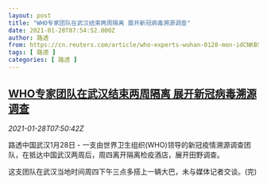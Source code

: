 ```yaml
---
layout: post
title: "WHO专家团队在武汉结束两周隔离 展开新冠病毒溯源调查"
date: 2021-01-28T07:54:52.000Z
author: 路透
from: https://cn.reuters.com/article/who-experts-wuhan-0128-mon-idCNKBS29X0TT
tags: [ 路透 ]
categories: [ 路透 ]
---
```

<!--1611820492000-->
[WHO专家团队在武汉结束两周隔离 展开新冠病毒溯源调查](https://cn.reuters.com/article/who-experts-wuhan-0128-mon-idCNKBS29X0TT)
------

<div>
<div><i>2021-01-28T07:50:42Z</i></div><p>路透中国武汉1月28日 - 一支由世界卫生组织(WHO)领导的新冠疫情溯源调查团队，在抵达中国武汉两周后，周四离开隔离检疫酒店，展开田野调查。</p><p>这支团队在武汉当地时间周四下午三点多搭上一辆大巴，未与媒体记者交谈。(完)</p>
</div>
